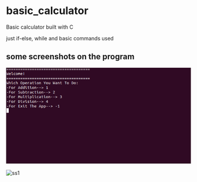 # basic_calculator
Basic calculator built with C 

just if-else, while and basic commands used

## some screenshots on the program
![ss1](/ss/ss-calc1.png)

![ss1](/ss/ss-cacl2.png)
